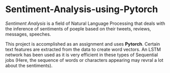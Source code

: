 # Sentiment-Analysis-using-Pytorch

_Sentiment Analysis_ is a field of Natural Language Processing that deals with the inference of sentiments of poeple based on their tweets, reviews, messages, speeches.

This project is accomplished as an assignment and uses **Pytorch**. Certain text features are extracted from the data to create word vectors.
An LSTM network has been used as it is very efficient in these types of Sequential jobs (Here, the sequence of words or characters appearing may revral a lot about the sentiments).
